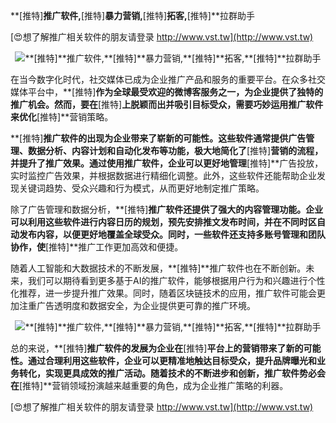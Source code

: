 **[推特]**推广软件,**[推特]**暴力营销,**[推特]**拓客,**[推特]**拉群助手

[😍想了解推广相关软件的朋友请登录 http://www.vst.tw](http://www.vst.tw)

 <center><img src="https://vst.tw/MP4/tuiguang/png/0.png" alt="**[推特]**推广软件,**[推特]**暴力营销,**[推特]**拓客,**[推特]**拉群助手"></center>

在当今数字化时代，社交媒体已成为企业推广产品和服务的重要平台。在众多社交媒体平台中，**[推特]**作为全球最受欢迎的微博客服务之一，为企业提供了独特的推广机会。然而，要在**[推特]**上脱颖而出并吸引目标受众，需要巧妙运用推广软件来优化**[推特]**营销策略。

**[推特]**推广软件的出现为企业带来了崭新的可能性。这些软件通常提供广告管理、数据分析、内容计划和自动化发布等功能，极大地简化了**[推特]**营销的流程，并提升了推广效果。通过使用推广软件，企业可以更好地管理**[推特]**广告投放，实时监控广告效果，并根据数据进行精细化调整。此外，这些软件还能帮助企业发现关键词趋势、受众兴趣和行为模式，从而更好地制定推广策略。

除了广告管理和数据分析，**[推特]**推广软件还提供了强大的内容管理功能。企业可以利用这些软件进行内容日历的规划，预先安排推文发布时间，并在不同时区自动发布内容，以便更好地覆盖全球受众。同时，一些软件还支持多账号管理和团队协作，使**[推特]**推广工作更加高效和便捷。

随着人工智能和大数据技术的不断发展，**[推特]**推广软件也在不断创新。未来，我们可以期待看到更多基于AI的推广软件，能够根据用户行为和兴趣进行个性化推荐，进一步提升推广效果。同时，随着区块链技术的应用，推广软件可能会更加注重广告透明度和数据安全，为企业提供更可靠的推广环境。

 <center><img src="https://vst.tw/MP4/tuiguang/png/1.png" alt="**[推特]**推广软件,**[推特]**暴力营销,**[推特]**拓客,**[推特]**拉群助手"></center>

总的来说，**[推特]**推广软件的发展为企业在**[推特]**平台上的营销带来了新的可能性。通过合理利用这些软件，企业可以更精准地触达目标受众，提升品牌曝光和业务转化，实现更具成效的推广活动。随着技术的不断进步和创新，推广软件势必会在**[推特]**营销领域扮演越来越重要的角色，成为企业推广策略的利器。

[😍想了解推广相关软件的朋友请登录 http://www.vst.tw](http://www.vst.tw)



